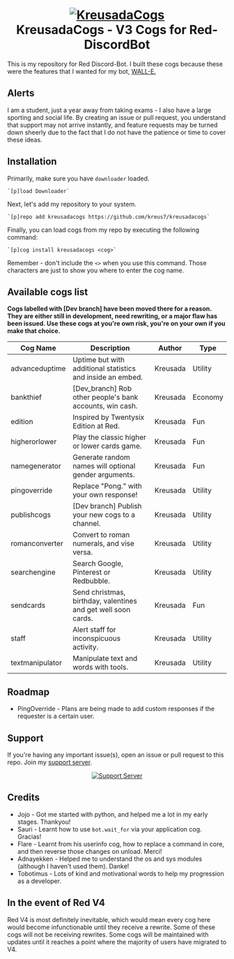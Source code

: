 ﻿<h1 align="center">
  <br>
  <a href="https://github.com/kreus7/kreusadacogs"><img src="https://i.imgur.com/MSg0nwQ.png" alt="KreusadaCogs"></a>
  <br>
  KreusadaCogs - V3 Cogs for Red-DiscordBot
  <br>
</h1>

This is my repository for Red Discord-Bot. I built these cogs because these were the features that I wanted for my bot, [WALL-E.](https://discord.com/oauth2/authorize?client_id=766580519000473640&scope=bot&permissions=8)

## Alerts

I am a student, just a year away from taking exams - I also have a large sporting and social life. By creating an issue or pull request,
you understand that support may not arrive instantly, and feature requests may be turned down sheerly due to the fact that I do not
have the patience or time to cover these ideas.

## Installation

Primarily, make sure you have `downloader` loaded. 

    `[p]load Downloader`

Next, let's add my repository to your system.

    `[p]repo add kreusadacogs https://github.com/kreus7/kreusadacogs`

Finally, you can load cogs from my repo by executing the following command:

    `[p]cog install kreusadacogs <cog>`

Remember - don't include the `<>` when you use this command. Those characters are just to show you where to enter the cog name.

## Available cogs list

**Cogs labelled with [Dev branch] have been moved there for a reason. They are either still in development, need rewriting, or a major
flaw has been issued. Use these cogs at you're own risk, you're on your own if you make that choice.**

| Cog Name        | Description                                                   | Author              | Type    |
|-----------------|---------------------------------------------------------------|---------------------|---------|
| advanceduptime  | Uptime but with additional statistics and inside an embed.    | Kreusada            | Utility |
| bankthief       | [Dev_branch] Rob other people's bank accounts, win cash.      | Kreusada            | Economy |
| edition         | Inspired by Twentysix Edition at Red.                         | Kreusada            | Fun     |
| higherorlower   | Play the classic higher or lower cards game.                  | Kreusada            | Fun     |
| namegenerator   | Generate random names will optional gender arguments.         | Kreusada            | Fun     |
| pingoverride    | Replace "Pong." with your own response!                       | Kreusada            | Utility |
| publishcogs     | [Dev branch] Publish your new cogs to a channel.              | Kreusada            | Utility |
| romanconverter  | Convert to roman numerals, and vise versa.                    | Kreusada            | Utility |
| searchengine    | Search Google, Pinterest or Redbubble.                        | Kreusada            | Utility |
| sendcards       | Send christmas, birthday, valentines and get well soon cards. | Kreusada            | Fun     |
| staff           | Alert staff for inconspicuous activity.                       | Kreusada            | Utility |
| textmanipulator | Manipulate text and words with tools.                         | Kreusada            | Utility |

## Roadmap

* PingOverride - Plans are being made to add custom responses if the requester is a certain user.

## Support

If you're having any important issue(s), open an issue or pull request to this repo.
Join my [support server](https://discord.gg/JmCFyq7).
<p align="center">
  <a href="https://discord.gg/JmCFyq7">
    <img src="https://discord.com/api/guilds/744572173137477692/widget.png?style=banner4" alt="Support Server">
  </a>
</p>

## Credits

* Jojo - Got me started with python, and helped me a lot in my early stages. Thankyou!
* Sauri - Learnt how to use `bot.wait_for` via your application cog. Gracias!
* Flare - Learnt from his userinfo cog, how to replace a command in core, and then reverse those changes on unload. Merci!
* Adnayekken - Helped me to understand the os and sys modules (although I haven't used them). Danke!
* Tobotimus - Lots of kind and motivational words to help my progression as a developer. 

## In the event of Red V4

Red V4 is most definitely inevitable, which would mean every cog here would become infunctionable until they receive a rewrite.
Some of these cogs will not be receiving rewrites. Some cogs will be maintained with updates until it reaches a point where the majority of users have migrated to V4.
